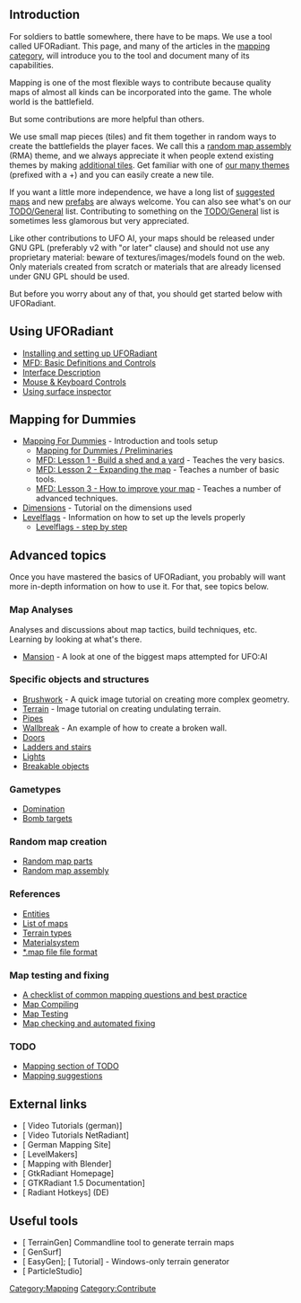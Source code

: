 ## Introduction

For soldiers to battle somewhere, there have to be maps. We use a tool
called UFORadiant. This page, and many of the articles in the [mapping
category](:Category:Mapping "wikilink"), will introduce you to the tool
and document many of its capabilities.

Mapping is one of the most flexible ways to contribute because quality
maps of almost all kinds can be incorporated into the game. The whole
world is the battlefield.

But some contributions are more helpful than others.

We use small map pieces (tiles) and fit them together in random ways to
create the battlefields the player faces. We call this a [random map
assembly](Mapping/Random_map_assembly "wikilink") (RMA) theme, and we
always appreciate it when people extend existing themes by making
[additional tiles](Mapping/Random_map_parts "wikilink"). Get familiar
with one of [our many themes](Mapping/List_of_Maps "wikilink") (prefixed
with a +) and you can easily create a new tile.

If you want a little more independence, we have a long list of
[suggested maps](Mapping/Suggestions "wikilink") and new
[prefabs](Mapping/Prefabs "wikilink") are always welcome. You can also
see what's on our [TODO/General](TODO/General "wikilink") list.
Contributing to something on the [TODO/General](TODO/General "wikilink")
list is sometimes less glamorous but very appreciated.

Like other contributions to UFO AI, your maps should be released under
GNU GPL (preferably v2 with "or later" clause) and should not use any
proprietary material: beware of textures/images/models found on the web.
Only materials created from scratch or materials that are already
licensed under GNU GPL should be used.

But before you worry about any of that, you should get started below
with UFORadiant.

## Using UFORadiant

- [Installing and setting up
  UFORadiant](UFORadiant_installation "wikilink")
- [MFD: Basic Definitions and
  Controls](Mapping_For_Dummies/Basics "wikilink")
- [Interface Description](Mapping/Interface_Description "wikilink")
- [Mouse & Keyboard Controls](Mapping/Mouse_and_Keyboard "wikilink")
- [Using surface inspector](Mapping/Surface_inspector "wikilink")

## Mapping for Dummies

- [Mapping For Dummies](Mapping_For_Dummies "wikilink") - Introduction
  and tools setup
  - [Mapping for Dummies /
    Preliminaries](Mapping_for_Dummies/Preliminaries "wikilink")
  - [MFD: Lesson 1 - Build a shed and a
    yard](Mapping_For_Dummies/Lesson1 "wikilink") - Teaches the very
    basics.
  - [MFD: Lesson 2 - Expanding the
    map](Mapping_For_Dummies/Lesson2 "wikilink") - Teaches a number of
    basic tools.
  - [MFD: Lesson 3 - How to improve your
    map](Mapping_for_Dummies/Lesson3 "wikilink") - Teaches a number of
    advanced techniques.
- [Dimensions](Mapping/Dimensions "wikilink") - Tutorial on the
  dimensions used
- [Levelflags](Mapping/Levelflags "wikilink") - Information on how to
  set up the levels properly
  - [Levelflags - step by step](Mapping/Tutorials/Levelflags "wikilink")

## Advanced topics

Once you have mastered the basics of UFORadiant, you probably will want
more in-depth information on how to use it.
For that, see topics below.

### Map Analyses

Analyses and discussions about map tactics, build techniques, etc.
Learning by looking at what's there.

- [Mansion](Mapping/Map_Analyses/Mansion "wikilink") - A look at one of
  the biggest maps attempted for UFO:AI

### Specific objects and structures

- [Brushwork](Mapping/Brushwork "wikilink") - A quick image tutorial on
  creating more complex geometry.
- [Terrain](Mapping/Terrain_How_To "wikilink") - Image tutorial on
  creating undulating terrain.
- [Pipes](Mapping/Pipes "wikilink")
- [Wallbreak](Mapping/Wallbreak "wikilink") - An example of how to
  create a broken wall.
- [Doors](func_door "wikilink")
- [Ladders and stairs](Mapping/Ladders_and_Stairs "wikilink")
- [Lights](Mapping/Lights "wikilink")
- [Breakable objects](func_breakable "wikilink")

### Gametypes

- [Domination](Mapping/Domination "wikilink")
- [Bomb targets](Mapping/Bomb_targets "wikilink")

### Random map creation

- [Random map parts](Mapping/Random_map_parts "wikilink")
- [Random map assembly](Mapping/Random_map_assembly "wikilink")

### References

- [Entities](Mapping/Entities "wikilink")
- [List of maps](Mapping/List_of_Maps "wikilink")
- [Terrain types](Mapping/Terrain_Types "wikilink")
- [Materialsystem](Mapping/Materialsystem "wikilink")
- [\*.map file file format](Mapping/map_file_file_format "wikilink")

### Map testing and fixing

- [A checklist of common mapping questions and best
  practice](Mapping/Checklist "wikilink")
- [Map Compiling](Mapping/Compile "wikilink")
- [Map Testing](Mapping/Testing "wikilink")
- [Map checking and automated fixing](Mapping/Auto_fix "wikilink")

### TODO

- [Mapping section of TODO](TODO/General#Maps "wikilink")
- [Mapping suggestions](Mapping/Suggestions "wikilink")

## External links

- \[ Video Tutorials (german)\]
- \[ Video Tutorials NetRadiant\]
- \[ German Mapping Site\]
- \[ LevelMakers\]
- \[ Mapping with Blender\]
- \[ GtkRadiant Homepage\]
- \[ GTKRadiant 1.5 Documentation\]
- \[ Radiant Hotkeys\] (DE)

## Useful tools

- \[ TerrainGen\] Commandline tool to generate terrain maps
- \[ GenSurf\]
- \[ EasyGen\]; \[ Tutorial\] - Windows-only terrain generator
- \[ ParticleStudio\]

[Category:Mapping](Category:Mapping "wikilink")
[Category:Contribute](Category:Contribute "wikilink")